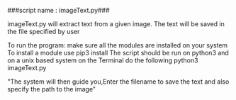 ###script name : imageText.py###

imageText.py will extract text from a given image.
The text will be saved in the file specified by user


To run the program:
make sure all the modules are installed on your system
To install a module use pip3 install <module name>
The script should be run on python3 and on a unix based system
on the Terminal do the following
python3 imageText.py 

"The system will then guide you,Enter the filename to save the text
and also specify the path to the image"



